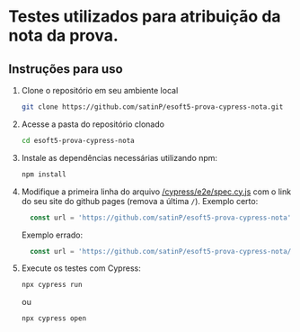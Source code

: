 # Testes utilizados para atribuição da nota da prova.

## Instruções para uso

1. Clone o repositório em seu ambiente local
   ```bash
   git clone https://github.com/satinP/esoft5-prova-cypress-nota.git
   ```

1. Acesse a pasta do repositório clonado
   ```bash
   cd esoft5-prova-cypress-nota
   ```

1. Instale as dependências necessárias utilizando npm:
   ```bash
   npm install
   ```

1. Modifique a primeira linha do arquivo [/cypress/e2e/spec.cy.js](https://github.com/satinP/esoft5-prova-cypress-nota/blob/main/cypress/e2e/spec.cy.js) com o link do seu site do github pages (remova a última `/`).
   Exemplo certo:
   ```js
     const url = 'https://github.com/satinP/esoft5-prova-cypress-nota'
   ```
   Exemplo errado:
   ```js
     const url = 'https://github.com/satinP/esoft5-prova-cypress-nota/'
   ```
  
1. Execute os testes com Cypress:
   ```bash
   npx cypress run
   ```
   ou
   ```bash
   npx cypress open
   ```
